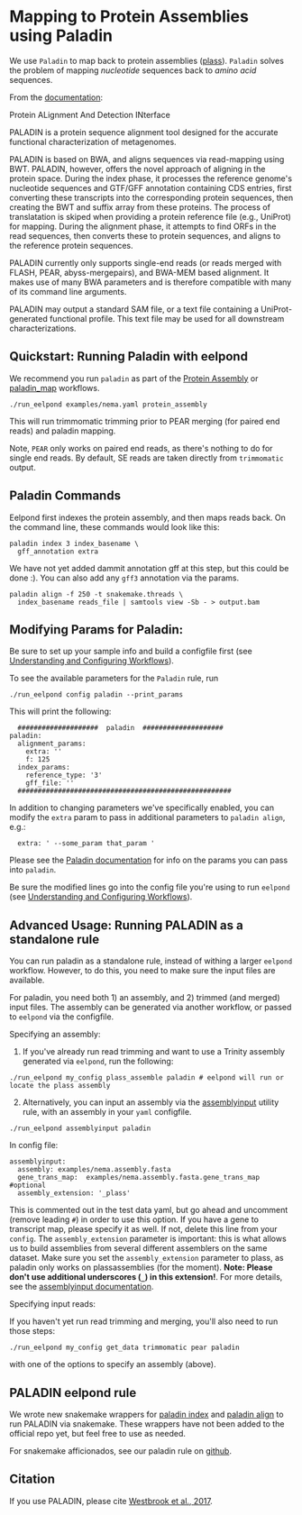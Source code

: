# Mapping to Protein Assemblies using Paladin

We use `Paladin` to map back to protein assemblies ([plass](plass.md)). `Paladin` solves the problem of mapping *nucleotide* sequences back to *amino acid* sequences.

From the [documentation](https://github.com/twestbrookunh/paladin):

Protein ALignment And Detection INterface

PALADIN is a protein sequence alignment tool designed for the accurate functional characterization of metagenomes.

PALADIN is based on BWA, and aligns sequences via read-mapping using BWT. PALADIN, however, offers the novel approach of aligning in the protein space. During the index phase, it processes the reference genome's nucleotide sequences and GTF/GFF annotation containing CDS entries, first converting these transcripts into the corresponding protein sequences, then creating the BWT and suffix array from these proteins. The process of translatation is skiped when providing a protein reference file (e.g., UniProt) for mapping. During the alignment phase, it attempts to find ORFs in the read sequences, then converts these to protein sequences, and aligns to the reference protein sequences.

PALADIN currently only supports single-end reads (or reads merged with FLASH, PEAR, abyss-mergepairs), and BWA-MEM based alignment. It makes use of many BWA parameters and is therefore compatible with many of its command line arguments.

PALADIN may output a standard SAM file, or a text file containing a UniProt-generated functional profile. This text file may be used for all downstream characterizations.

## Quickstart: Running Paladin with eelpond

We recommend you run `paladin` as part of the [Protein Assembly](protein_assembly_workflow.md) or [paladin_map](paladin_map.md) workflows.

```
./run_eelpond examples/nema.yaml protein_assembly
```
This will run trimmomatic trimming prior to PEAR merging (for paired end reads) and paladin mapping. 

Note, `PEAR` only works on paired end reads, as there's nothing to do for single end reads. By default, SE reads are taken directly from `trimmomatic` output.

## Paladin Commands

Eelpond first indexes the protein assembly, and then maps reads back. On the command line, these commands would look like this: 
```
paladin index 3 index_basename \ 
  gff_annotation extra
```
We have not yet added dammit annotation gff at this step, but this could be done :). You can also add any `gff3` annotation via the params.

```
paladin align -f 250 -t snakemake.threads \
  index_basename reads_file | samtools view -Sb - > output.bam
```

## Modifying Params for Paladin:

Be sure to set up your sample info and build a configfile first (see [Understanding and Configuring Workflows](about_and_configure.md)).

To see the available parameters for the `Paladin` rule, run
```
./run_eelpond config paladin --print_params
```
This will print the following:
```
  ####################  paladin  ####################
paladin:
  alignment_params:
    extra: ''
    f: 125
  index_params:
    reference_type: '3'
    gff_file: '' 
  #####################################################
```
In addition to changing parameters we've specifically enabled, you can modify the `extra` param to pass in additional parameters to `paladin align`,  e.g.:
```
  extra: ' --some_param that_param '
```
Please see the [Paladin documentation](https://github.com/twestbrookunh/paladin) for info on the params you can pass into `paladin`.

Be sure the modified lines go into the config file you're using to run `eelpond` (see [Understanding and Configuring Workflows](about_and_configure.md)).

## Advanced Usage: Running PALADIN as a standalone rule

You can run paladin as a standalone rule, instead of withing a larger `eelpond` workflow. However, to do this, you need to make sure the input files are available.

For paladin, you need both 1) an assembly, and 2) trimmed (and merged) input files. The assembly can be generated via another workflow, or passed to `eelpond` via the configfile.

Specifying an assembly:

  1) If you've already run read trimming and want to use a Trinity assembly generated via `eelpond`, run the following:
    
    ./run_eelpond my_config plass_assemble paladin # eelpond will run or locate the plass assembly

  2) Alternatively, you can input an assembly via the [assemblyinput](assemblyinput.md) utility rule, with an assembly in your `yaml` configfile.
    
    ./run_eelpond assemblyinput paladin
    
  In config file:

    assemblyinput:
      assembly: examples/nema.assembly.fasta
      gene_trans_map:  examples/nema.assembly.fasta.gene_trans_map #optional
      assembly_extension: '_plass'
    

This is commented out in the test data yaml, but go ahead and uncomment (remove leading `#`) in order to use this option. If you have a gene to transcript map, please specify it as well. If not, delete this line from    your `config`. The `assembly_extension` parameter is important: this is what allows us to build assemblies from several different assemblers on the same dataset. Make sure you set the `assembly_extension` parameter to plass, as paladin only works on plassassemblies (for the
    moment). **Note: Please don't use additional underscores (`_`) in this extension!**. For more details, see the [assemblyinput documentation](assemblyinput.md).

Specifying input reads:

If you haven't yet run read trimming and merging, you'll also need to run those steps:
```
./run_eelpond my_config get_data trimmomatic pear paladin
```
with one of the options to specify an assembly (above).


## PALADIN eelpond rule

We wrote new snakemake wrappers for [paladin index](https://github.com/dib-lab/eelpond/blob/master/rules/paladin/paladin-index.py) and [paladin align](https://github.com/dib-lab/eelpond/blob/master/rules/paladin/paladin-align.py) to run PALADIN via snakemake. These wrappers have not been added to the official repo yet, but feel free to use as needed.

For snakemake afficionados, see our paladin rule on [github](https://github.com/dib-lab/eelpond/blob/master/rules/paladin/paladin.rule).

## Citation

If you use PALADIN, please cite [Westbrook et al., 2017](https://www.ncbi.nlm.nih.gov/pmc/articles/PMC5423455/).
